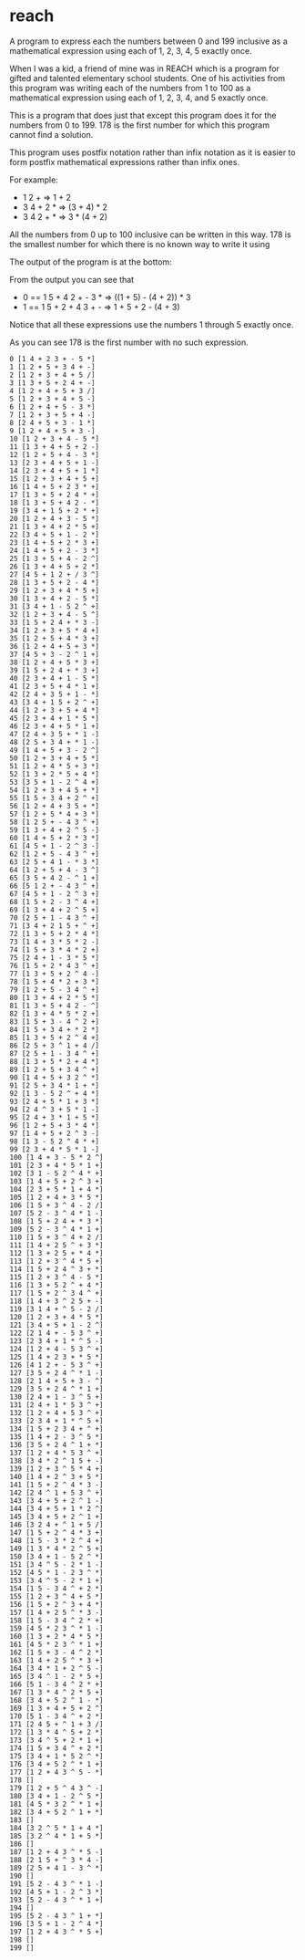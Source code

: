 # reach

A program to express each the numbers between 0 and 199 inclusive as a mathematical expression using each of 1, 2, 3, 4, 5 exactly once.

When I was a kid, a friend of mine was in REACH which is a program for
gifted and talented elementary school students. One of his activities from
this program was writing each of the numbers from 1 to 100 as a mathematical
expression using each of 1, 2, 3, 4, and 5 exactly once.

This is a program that does just that except this program does it for the
numbers from 0 to 199. 178 is the first number for which this program cannot
find a solution.

This program uses postfix notation rather than infix notation as it is easier
to form postfix mathematical expressions rather than infix ones.

For example:

  - 1 2 + => 1 + 2
  - 3 4 + 2 * => (3 + 4) * 2
  - 3 4 2 + * => 3 * (4 + 2)

All the numbers from 0 up to 100 inclusive can be written in this way. 178
is the smallest number for which there is no known way to write it using

The output of the program is at the bottom:

From the output you can see that

  - 0 == 1 5 + 4 2 + - 3 * => ((1 + 5) - (4 + 2)) * 3
  - 1 == 1 5 + 2 + 4 3 + - => 1 + 5 + 2 - (4 + 3)

Notice that all these expressions use the numbers 1 through 5 exactly once.

As you can see 178 is the first number with no such expression.

```
0 [1 4 + 2 3 + - 5 *]
1 [1 2 + 5 + 3 4 + -]
2 [1 2 + 3 + 4 + 5 /]
3 [1 3 + 5 + 2 4 + -]
4 [1 2 + 4 + 5 + 3 /]
5 [1 2 + 3 + 4 + 5 -]
6 [1 2 + 4 + 5 - 3 *]
7 [1 2 + 3 + 5 + 4 -]
8 [2 4 + 5 + 3 - 1 *]
9 [1 2 + 4 + 5 + 3 -]
10 [1 2 + 3 + 4 - 5 *]
11 [1 3 + 4 + 5 + 2 -]
12 [1 2 + 5 + 4 - 3 *]
13 [2 3 + 4 + 5 + 1 -]
14 [2 3 + 4 + 5 + 1 *]
15 [1 2 + 3 + 4 + 5 +]
16 [1 4 + 5 + 2 3 * +]
17 [1 3 + 5 + 2 4 * +]
18 [1 3 + 5 + 4 2 - *]
19 [3 4 + 1 5 + 2 * +]
20 [1 2 + 4 + 3 - 5 *]
21 [1 3 + 4 + 2 * 5 +]
22 [3 4 + 5 + 1 - 2 *]
23 [1 4 + 5 + 2 * 3 +]
24 [1 4 + 5 + 2 - 3 *]
25 [1 3 + 5 + 4 - 2 ^]
26 [1 3 + 4 + 5 + 2 *]
27 [4 5 + 1 2 + / 3 ^]
28 [1 3 + 5 + 2 - 4 *]
29 [1 2 + 3 + 4 * 5 +]
30 [1 3 + 4 + 2 - 5 *]
31 [3 4 + 1 - 5 2 ^ +]
32 [1 2 + 3 + 4 - 5 ^]
33 [1 5 + 2 4 + * 3 -]
34 [1 2 + 3 + 5 * 4 +]
35 [1 2 + 5 + 4 * 3 +]
36 [1 2 + 4 + 5 + 3 *]
37 [4 5 + 3 - 2 ^ 1 +]
38 [1 2 + 4 + 5 * 3 +]
39 [1 5 + 2 4 + * 3 +]
40 [2 3 + 4 + 1 - 5 *]
41 [2 3 + 5 + 4 * 1 +]
42 [2 4 + 3 5 + 1 - *]
43 [3 4 + 1 5 + 2 ^ +]
44 [1 2 + 3 + 5 + 4 *]
45 [2 3 + 4 + 1 * 5 *]
46 [2 3 + 4 + 5 * 1 +]
47 [2 4 + 3 5 + * 1 -]
48 [2 5 + 3 4 + * 1 -]
49 [1 4 + 5 + 3 - 2 ^]
50 [1 2 + 3 + 4 + 5 *]
51 [1 2 + 4 * 5 + 3 *]
52 [1 3 + 2 * 5 + 4 *]
53 [3 5 + 1 - 2 ^ 4 +]
54 [1 2 + 3 + 4 5 + *]
55 [1 5 + 3 4 + 2 ^ +]
56 [1 2 + 4 + 3 5 + *]
57 [1 2 + 5 * 4 + 3 *]
58 [1 2 5 + - 4 3 ^ +]
59 [1 3 + 4 + 2 ^ 5 -]
60 [1 4 + 5 + 2 * 3 *]
61 [4 5 + 1 - 2 ^ 3 -]
62 [1 2 + 5 - 4 3 ^ +]
63 [2 5 + 4 1 - * 3 *]
64 [1 2 + 5 + 4 - 3 ^]
65 [3 5 + 4 2 - ^ 1 +]
66 [5 1 2 + - 4 3 ^ +]
67 [4 5 + 1 - 2 ^ 3 +]
68 [1 5 + 2 - 3 ^ 4 +]
69 [1 3 + 4 + 2 ^ 5 +]
70 [2 5 + 1 - 4 3 ^ +]
71 [3 4 + 2 1 5 + ^ +]
72 [1 3 + 5 + 2 * 4 *]
73 [1 4 + 3 * 5 * 2 -]
74 [1 5 + 3 * 4 * 2 +]
75 [2 4 + 1 - 3 * 5 *]
76 [1 5 + 2 * 4 3 ^ +]
77 [1 3 + 5 + 2 ^ 4 -]
78 [1 5 + 4 * 2 + 3 *]
79 [1 2 + 5 - 3 4 ^ +]
80 [1 3 + 4 + 2 * 5 *]
81 [1 3 + 5 + 4 2 - ^]
82 [1 3 + 4 * 5 * 2 +]
83 [1 5 + 3 - 4 ^ 2 +]
84 [1 5 + 3 4 + * 2 *]
85 [1 3 + 5 + 2 ^ 4 +]
86 [2 5 + 3 ^ 1 + 4 /]
87 [2 5 + 1 - 3 4 ^ +]
88 [1 3 + 5 * 2 + 4 *]
89 [1 2 + 5 + 3 4 ^ +]
90 [1 4 + 5 + 3 2 ^ *]
91 [2 5 + 3 4 * 1 + *]
92 [1 3 - 5 2 ^ + 4 *]
93 [2 4 + 5 * 1 + 3 *]
94 [2 4 ^ 3 + 5 * 1 -]
95 [2 4 + 3 * 1 + 5 *]
96 [1 2 + 5 + 3 * 4 *]
97 [1 4 + 5 + 2 ^ 3 -]
98 [1 3 - 5 2 ^ 4 * +]
99 [2 3 + 4 * 5 * 1 -]
100 [1 4 + 3 - 5 * 2 ^]
101 [2 3 + 4 * 5 * 1 +]
102 [3 1 - 5 2 ^ 4 * +]
103 [1 4 + 5 + 2 ^ 3 +]
104 [2 3 + 5 * 1 + 4 *]
105 [1 2 + 4 + 3 * 5 *]
106 [1 5 + 3 ^ 4 - 2 /]
107 [5 2 - 3 ^ 4 * 1 -]
108 [1 5 + 2 4 + * 3 *]
109 [5 2 - 3 ^ 4 * 1 +]
110 [1 5 + 3 ^ 4 + 2 /]
111 [1 4 + 2 5 ^ + 3 *]
112 [1 3 + 2 5 + * 4 *]
113 [1 2 + 3 ^ 4 * 5 +]
114 [1 5 + 2 4 ^ 3 + *]
115 [1 2 + 3 ^ 4 - 5 *]
116 [1 3 + 5 2 ^ + 4 *]
117 [1 5 + 2 ^ 3 4 ^ +]
118 [1 4 + 3 ^ 2 5 + -]
119 [3 1 4 + ^ 5 - 2 /]
120 [1 2 + 3 + 4 * 5 *]
121 [3 4 + 5 + 1 - 2 ^]
122 [2 1 4 + - 5 3 ^ +]
123 [2 3 4 + 1 * ^ 5 -]
124 [1 2 + 4 - 5 3 ^ +]
125 [1 4 + 2 3 + * 5 *]
126 [4 1 2 + - 5 3 ^ +]
127 [3 5 + 2 4 ^ * 1 -]
128 [2 1 4 + 5 + 3 - ^]
129 [3 5 + 2 4 ^ * 1 +]
130 [2 4 + 1 - 3 ^ 5 +]
131 [2 4 + 1 * 5 3 ^ +]
132 [1 2 + 4 + 5 3 ^ +]
133 [2 3 4 + 1 * ^ 5 +]
134 [1 5 + 2 3 4 + ^ +]
135 [1 4 + 2 - 3 ^ 5 *]
136 [3 5 + 2 4 ^ 1 + *]
137 [1 2 + 4 * 5 3 ^ +]
138 [3 4 * 2 ^ 1 5 + -]
139 [1 2 + 3 ^ 5 * 4 +]
140 [1 4 + 2 ^ 3 + 5 *]
141 [1 5 + 2 ^ 4 * 3 -]
142 [2 4 ^ 1 + 5 3 ^ +]
143 [3 4 + 5 + 2 ^ 1 -]
144 [3 4 + 5 + 1 * 2 ^]
145 [3 4 + 5 + 2 ^ 1 +]
146 [3 2 4 + ^ 1 + 5 /]
147 [1 5 + 2 ^ 4 * 3 +]
148 [1 5 - 3 * 2 ^ 4 +]
149 [1 3 * 4 * 2 ^ 5 +]
150 [3 4 + 1 - 5 2 ^ *]
151 [3 4 ^ 5 - 2 * 1 -]
152 [4 5 * 1 - 2 3 ^ *]
153 [3 4 ^ 5 - 2 * 1 +]
154 [1 5 - 3 4 ^ + 2 *]
155 [1 2 + 3 ^ 4 + 5 *]
156 [1 5 + 2 ^ 3 + 4 *]
157 [1 4 + 2 5 ^ * 3 -]
158 [1 5 - 3 4 ^ 2 * +]
159 [4 5 * 2 3 ^ * 1 -]
160 [1 3 + 2 * 4 * 5 *]
161 [4 5 * 2 3 ^ * 1 +]
162 [1 5 + 3 - 4 ^ 2 *]
163 [1 4 + 2 5 ^ * 3 +]
164 [3 4 * 1 + 2 ^ 5 -]
165 [3 4 ^ 1 - 2 * 5 +]
166 [5 1 - 3 4 ^ 2 * +]
167 [1 3 * 4 ^ 2 * 5 +]
168 [3 4 + 5 2 ^ 1 - *]
169 [1 3 + 4 + 5 + 2 ^]
170 [5 1 - 3 4 ^ + 2 *]
171 [2 4 5 + ^ 1 + 3 /]
172 [1 3 * 4 ^ 5 + 2 *]
173 [3 4 ^ 5 + 2 * 1 +]
174 [1 5 + 3 4 ^ + 2 *]
175 [3 4 + 1 * 5 2 ^ *]
176 [3 4 + 5 2 ^ * 1 +]
177 [1 2 + 4 3 ^ 5 - *]
178 []
179 [1 2 + 5 ^ 4 3 ^ -]
180 [3 4 + 1 - 2 ^ 5 *]
181 [4 5 * 3 2 ^ * 1 +]
182 [3 4 + 5 2 ^ 1 + *]
183 []
184 [3 2 ^ 5 * 1 + 4 *]
185 [3 2 ^ 4 * 1 + 5 *]
186 []
187 [1 2 + 4 3 ^ * 5 -]
188 [2 1 5 + ^ 3 * 4 -]
189 [2 5 + 4 1 - 3 ^ *]
190 []
191 [5 2 - 4 3 ^ * 1 -]
192 [4 5 + 1 - 2 ^ 3 *]
193 [5 2 - 4 3 ^ * 1 +]
194 []
195 [5 2 - 4 3 ^ 1 + *]
196 [3 5 + 1 - 2 ^ 4 *]
197 [1 2 + 4 3 ^ * 5 +]
198 []
199 []
```

